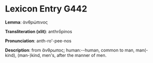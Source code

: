 # Lexicon Entry G442

**Lemma**: ἀνθρώπινος

**Transliteration (xlit)**: anthrṓpinos

**Pronunciation**: anth-ro'-pee-nos

**Description**:
from ἄνθρωπος; human:--human, common to man, man(-kind), (man-)kind, men's, after the manner of men.
